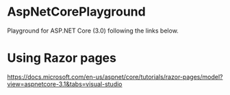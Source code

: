 # AspNetCorePlayground
Playground for ASP.NET Core (3.0) following the links below.

# Using Razor pages
https://docs.microsoft.com/en-us/aspnet/core/tutorials/razor-pages/model?view=aspnetcore-3.1&tabs=visual-studio

